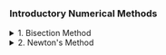 ### Introductory Numerical Methods

<details>
    <summary>1. Bisection Method</summary>
    
# Bisection Method Implementation

</details>

<details>
    <summary>2. Newton's Method</summary>

# Newton Method Implementation

[![python](https://img.shields.io/badge/python-3.12-blue.svg)](https://www.python.org/)
![os](https://img.shields.io/badge/os-ubuntu%20|%20macos%20|%20windows-blue.svg)
[![license](https://img.shields.io/badge/license-MIT-green.svg)](https://github.com/sandialabs/sibl#license)

[![codecov](https://codecov.io/gh/Keenan-Wood/BU_ENGME700_KeenanWood_A1_NewtonMethod/graph/badge.svg?token=p5DMvJ6byO)](https://codecov.io/gh/Keenan-Wood/BU_ENGME700_KeenanWood_A1_NewtonMethod)
[![tests](https://github.com/Keenan-Wood/BU_ENGME700_KeenanWood_A1_NewtonMethod/actions/workflows/tests.yml/badge.svg)](https://github.com/Keenan-Wood/BU_ENGME700_KeenanWood_A1_NewtonMethod/actions)

---

### Table of Contents
* [Getting Started](#gs)
* [Newton Method Algorithm](#algo)
* [Conda environment, installation, and testing](#install)
* [Tutorial](#tutorial)
* [More Information](#more)

---

### Getting Started

To be written

---

### Newton Method Algorithm <a name="algo"></a>

**Newton's Method** is a numerical technique to find roots of a continuous function f(x) whose jacobian **$J$** is continuous. Given an initial point **$x_0$** and its resultant **$R(x_0) = f(x_0)$**, Newton's method generates a more accurate estimate of the zero of f, **$x_1 = x_0 - J(x_0)^{-1} R(x_0)$**. Iteration produces a sequence of positions which for most well-behaved functions converges quadtratically to a root of f.

**Advantages of Newton's Method**:
1. **Fast**: The method in most cases converges quadtratically.
2. **Efficient Evaluation**: Higher-order derivatives of f, which may be expensive to evaluate, do not need to be evaluated.
3. **Robustness**: It works well for a wide range of functions.

**Limitations of Newton's Method**:
1. **Non-convergence**: Certain combinations of functions and initial points can diverge or oscillate ad infinitum.
2. **Identifies single root**: If convergent, only one root of the function is identified; In particular, if f takes an N-dimensional input and outputs a P-dimensional vector, the zero set of f typically has dimension N-P.
3. **Function Continuity and Differentiability Required**: f and its jacobian must be continuous.
4. **Unbounded domain**: In its simplest implementation, Newton's method does not utilize information on domain bounds to improve convergence.

---

### Conda environment, install, and testing <a name="install"></a>

To install this package, please begin by setting up a conda environment and activating it. For example:
```bash
conda create --name newton-method-env python=3.12
conda activate newton-method-env
```

Navigate to the project directory and create an editable install of the code:
```bash
pip install -e .
```

Test that the code is working with pytest:
```bash
pytest -v --cov=newtonmethod --cov-report term-missing
```

If you are using VSCode to run this code, don't forget to set VSCode virtual environment to the newly-activated environment.

---

### Tutorial <a name="tutorial"></a>

#### **What Does the Function Do?**

The `NewtonMethod` class instantiates with:
- A symbolic expression, or array of expressions, **fun**
- A list of the symbolic variables, **vars_indep**
- A starting point (numpy array), **start_pt**
- The jacobian, as a matrix of symbolic expressions, **J**: Default **None**
- The solver tolerance (on the Residual) as a float, **tol**: Default **$10**-12$**
- The maximum number of iterations as an integer, **max_iter**: Default **$10**3$**

If no Jacobian is provided, it is calculated during initialization.

The created object has **.pt** and **.ptVal** properties, representing the current estimate of the zero's position, and the value of the residual, respectively.

Iterating over the initialized object until finished results in a final object which either converged, with the **.pt** attribute giving the position of the root, or failed to converge, in which case the number of iterations given by the property **.num_iter** will equal the property **.max_iter**.

---

### **Summary of Errors and Their Causes**

To be written

---

#### **Examples**

    x, y, z = sp.symbols('x y z')
    fun_expr = sp.Matrix([1 + x + y, x**2 - y**3 + z, x*y - z])
    fun_vars = [x, y, z]
    start_pt = np.array([1,1,1])
    newton = NewtonMethod(fun_expr, fun_vars, start_pt)
    subNewton = None
    for subNewton in newton:
        pass
    if not subNewton is None: 
        print("x=", subNewton.pt, ";", "# of iterations=", subNewton.num_iter)

   Output:
   x= [-2.32471796  1.32471796 -3.07959562] ; # of iterations= 12

---

### More information <a name="more"></a>
More information can be found here:
* https://en.wikipedia.org/wiki/Newton%27s_method

</details>
